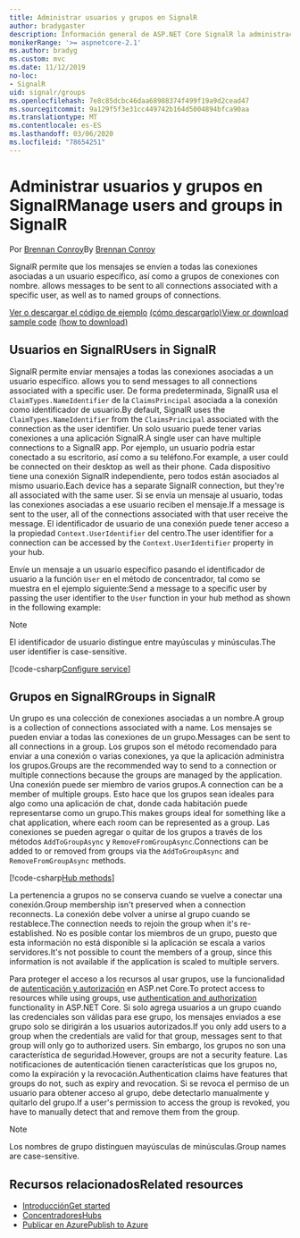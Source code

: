 ```yaml
---
title: Administrar usuarios y grupos en SignalR
author: bradygaster
description: Información general de ASP.NET Core SignalR la administración de usuarios y grupos.
monikerRange: '>= aspnetcore-2.1'
ms.author: bradyg
ms.custom: mvc
ms.date: 11/12/2019
no-loc:
- SignalR
uid: signalr/groups
ms.openlocfilehash: 7e8c85dcbc46daa68988374f499f19a9d2cead47
ms.sourcegitcommit: 9a129f5f3e31cc449742b164d5004894bfca90aa
ms.translationtype: MT
ms.contentlocale: es-ES
ms.lasthandoff: 03/06/2020
ms.locfileid: "78654251"
---
```

# <a name="manage-users-and-groups-in-opno-locsignalr"></a><span data-ttu-id="68b29-103">Administrar usuarios y grupos en SignalR</span><span class="sxs-lookup"><span data-stu-id="68b29-103">Manage users and groups in SignalR</span></span>

<span data-ttu-id="68b29-104">Por [Brennan Conroy](https://github.com/BrennanConroy)</span><span class="sxs-lookup"><span data-stu-id="68b29-104">By [Brennan Conroy](https://github.com/BrennanConroy)</span></span>

SignalR<span data-ttu-id="68b29-105"> permite que los mensajes se envíen a todas las conexiones asociadas a un usuario específico, así como a grupos de conexiones con nombre.</span><span class="sxs-lookup"><span data-stu-id="68b29-105"> allows messages to be sent to all connections associated with a specific user, as well as to named groups of connections.</span></span>

<span data-ttu-id="68b29-106">[Ver o descargar el código de ejemplo](https://github.com/dotnet/AspNetCore.Docs/tree/master/aspnetcore/signalr/groups/sample/) [(cómo descargarlo)](xref:index#how-to-download-a-sample)</span><span class="sxs-lookup"><span data-stu-id="68b29-106">[View or download sample code](https://github.com/dotnet/AspNetCore.Docs/tree/master/aspnetcore/signalr/groups/sample/) [(how to download)](xref:index#how-to-download-a-sample)</span></span>

## <a name="users-in-opno-locsignalr"></a><span data-ttu-id="68b29-107">Usuarios en SignalR</span><span class="sxs-lookup"><span data-stu-id="68b29-107">Users in SignalR</span></span>

SignalR<span data-ttu-id="68b29-108"> permite enviar mensajes a todas las conexiones asociadas a un usuario específico.</span><span class="sxs-lookup"><span data-stu-id="68b29-108"> allows you to send messages to all connections associated with a specific user.</span></span> <span data-ttu-id="68b29-109">De forma predeterminada, SignalR usa el `ClaimTypes.NameIdentifier` de la `ClaimsPrincipal` asociada a la conexión como identificador de usuario.</span><span class="sxs-lookup"><span data-stu-id="68b29-109">By default, SignalR uses the `ClaimTypes.NameIdentifier` from the `ClaimsPrincipal` associated with the connection as the user identifier.</span></span> <span data-ttu-id="68b29-110">Un solo usuario puede tener varias conexiones a una aplicación SignalR.</span><span class="sxs-lookup"><span data-stu-id="68b29-110">A single user can have multiple connections to a SignalR app.</span></span> <span data-ttu-id="68b29-111">Por ejemplo, un usuario podría estar conectado a su escritorio, así como a su teléfono.</span><span class="sxs-lookup"><span data-stu-id="68b29-111">For example, a user could be connected on their desktop as well as their phone.</span></span> <span data-ttu-id="68b29-112">Cada dispositivo tiene una conexión SignalR independiente, pero todos están asociados al mismo usuario.</span><span class="sxs-lookup"><span data-stu-id="68b29-112">Each device has a separate SignalR connection, but they're all associated with the same user.</span></span> <span data-ttu-id="68b29-113">Si se envía un mensaje al usuario, todas las conexiones asociadas a ese usuario reciben el mensaje.</span><span class="sxs-lookup"><span data-stu-id="68b29-113">If a message is sent to the user, all of the connections associated with that user receive the message.</span></span> <span data-ttu-id="68b29-114">El identificador de usuario de una conexión puede tener acceso a la propiedad `Context.UserIdentifier` del centro.</span><span class="sxs-lookup"><span data-stu-id="68b29-114">The user identifier for a connection can be accessed by the `Context.UserIdentifier` property in your hub.</span></span>

<span data-ttu-id="68b29-115">Envíe un mensaje a un usuario específico pasando el identificador de usuario a la función `User` en el método de concentrador, tal como se muestra en el ejemplo siguiente:</span><span class="sxs-lookup"><span data-stu-id="68b29-115">Send a message to a specific user by passing the user identifier to the `User` function in your hub method as shown in the following example:</span></span>

> [!NOTE]
> <span data-ttu-id="68b29-116">El identificador de usuario distingue entre mayúsculas y minúsculas.</span><span class="sxs-lookup"><span data-stu-id="68b29-116">The user identifier is case-sensitive.</span></span>

[!code-csharp[Configure service](groups/sample/hubs/chathub.cs?range=29-32)]

## <a name="groups-in-opno-locsignalr"></a><span data-ttu-id="68b29-117">Grupos en SignalR</span><span class="sxs-lookup"><span data-stu-id="68b29-117">Groups in SignalR</span></span>

<span data-ttu-id="68b29-118">Un grupo es una colección de conexiones asociadas a un nombre.</span><span class="sxs-lookup"><span data-stu-id="68b29-118">A group is a collection of connections associated with a name.</span></span> <span data-ttu-id="68b29-119">Los mensajes se pueden enviar a todas las conexiones de un grupo.</span><span class="sxs-lookup"><span data-stu-id="68b29-119">Messages can be sent to all connections in a group.</span></span> <span data-ttu-id="68b29-120">Los grupos son el método recomendado para enviar a una conexión o varias conexiones, ya que la aplicación administra los grupos.</span><span class="sxs-lookup"><span data-stu-id="68b29-120">Groups are the recommended way to send to a connection or multiple connections because the groups are managed by the application.</span></span> <span data-ttu-id="68b29-121">Una conexión puede ser miembro de varios grupos.</span><span class="sxs-lookup"><span data-stu-id="68b29-121">A connection can be a member of multiple groups.</span></span> <span data-ttu-id="68b29-122">Esto hace que los grupos sean ideales para algo como una aplicación de chat, donde cada habitación puede representarse como un grupo.</span><span class="sxs-lookup"><span data-stu-id="68b29-122">This makes groups ideal for something like a chat application, where each room can be represented as a group.</span></span> <span data-ttu-id="68b29-123">Las conexiones se pueden agregar o quitar de los grupos a través de los métodos `AddToGroupAsync` y `RemoveFromGroupAsync`.</span><span class="sxs-lookup"><span data-stu-id="68b29-123">Connections can be added to or removed from groups via the `AddToGroupAsync` and `RemoveFromGroupAsync` methods.</span></span>

[!code-csharp[Hub methods](groups/sample/hubs/chathub.cs?range=15-27)]

<span data-ttu-id="68b29-124">La pertenencia a grupos no se conserva cuando se vuelve a conectar una conexión.</span><span class="sxs-lookup"><span data-stu-id="68b29-124">Group membership isn't preserved when a connection reconnects.</span></span> <span data-ttu-id="68b29-125">La conexión debe volver a unirse al grupo cuando se restablece.</span><span class="sxs-lookup"><span data-stu-id="68b29-125">The connection needs to rejoin the group when it's re-established.</span></span> <span data-ttu-id="68b29-126">No es posible contar los miembros de un grupo, puesto que esta información no está disponible si la aplicación se escala a varios servidores.</span><span class="sxs-lookup"><span data-stu-id="68b29-126">It's not possible to count the members of a group, since this information is not available if the application is scaled to multiple servers.</span></span>

<span data-ttu-id="68b29-127">Para proteger el acceso a los recursos al usar grupos, use la funcionalidad de [autenticación y autorización](xref:signalr/authn-and-authz) en ASP.net Core.</span><span class="sxs-lookup"><span data-stu-id="68b29-127">To protect access to resources while using groups, use [authentication and authorization](xref:signalr/authn-and-authz) functionality in ASP.NET Core.</span></span> <span data-ttu-id="68b29-128">Si solo agrega usuarios a un grupo cuando las credenciales son válidas para ese grupo, los mensajes enviados a ese grupo solo se dirigirán a los usuarios autorizados.</span><span class="sxs-lookup"><span data-stu-id="68b29-128">If you only add users to a group when the credentials are valid for that group, messages sent to that group will only go to authorized users.</span></span> <span data-ttu-id="68b29-129">Sin embargo, los grupos no son una característica de seguridad.</span><span class="sxs-lookup"><span data-stu-id="68b29-129">However, groups are not a security feature.</span></span> <span data-ttu-id="68b29-130">Las notificaciones de autenticación tienen características que los grupos no, como la expiración y la revocación.</span><span class="sxs-lookup"><span data-stu-id="68b29-130">Authentication claims have features that groups do not, such as expiry and revocation.</span></span> <span data-ttu-id="68b29-131">Si se revoca el permiso de un usuario para obtener acceso al grupo, debe detectarlo manualmente y quitarlo del grupo.</span><span class="sxs-lookup"><span data-stu-id="68b29-131">If a user's permission to access the group is revoked, you have to manually detect that and remove them from the group.</span></span>

> [!NOTE]
> <span data-ttu-id="68b29-132">Los nombres de grupo distinguen mayúsculas de minúsculas.</span><span class="sxs-lookup"><span data-stu-id="68b29-132">Group names are case-sensitive.</span></span>

## <a name="related-resources"></a><span data-ttu-id="68b29-133">Recursos relacionados</span><span class="sxs-lookup"><span data-stu-id="68b29-133">Related resources</span></span>

* [<span data-ttu-id="68b29-134">Introducción</span><span class="sxs-lookup"><span data-stu-id="68b29-134">Get started</span></span>](xref:tutorials/signalr)
* [<span data-ttu-id="68b29-135">Concentradores</span><span class="sxs-lookup"><span data-stu-id="68b29-135">Hubs</span></span>](xref:signalr/hubs)
* [<span data-ttu-id="68b29-136">Publicar en Azure</span><span class="sxs-lookup"><span data-stu-id="68b29-136">Publish to Azure</span></span>](xref:signalr/publish-to-azure-web-app)
